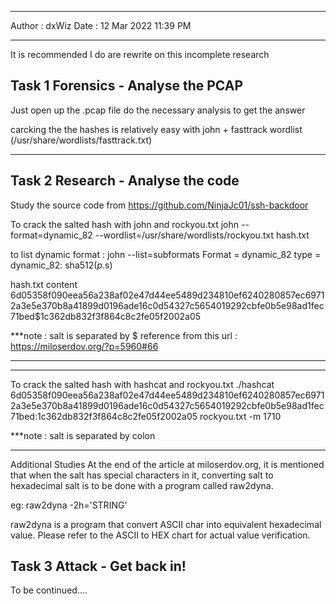 ***************

Author : dxWiz
Date : 12 Mar 2022 11:39 PM


**************


It is recommended I do are rewrite on this incomplete research


Task 1 Forensics - Analyse the PCAP 
---
Just open up the .pcap file do the necessary analysis to get the answer

carcking the the hashes is relatively easy with john + fasttrack wordlist (/usr/share/wordlists/fasttrack.txt)
******

Task 2 Research - Analyse the code 
---
Study the source code from https://github.com/NinjaJc01/ssh-backdoor



To crack the salted hash with john and rockyou.txt
john --format=dynamic_82 --wordlist=/usr/share/wordlists/rockyou.txt hash.txt 


to list dynamic format : john --list=subformats
Format = dynamic_82  type = dynamic_82: sha512($p.$s)


hash.txt content
6d05358f090eea56a238af02e47d44ee5489d234810ef6240280857ec69712a3e5e370b8a41899d0196ade16c0d54327c5654019292cbfe0b5e98ad1fec71bed$1c362db832f3f864c8c2fe05f2002a05

***note : salt is separated by $ reference from this url : https://miloserdov.org/?p=5960#66

---------------------------------------------------------

---------------------------------------------------------
To crack the salted hash with hashcat and rockyou.txt
./hashcat 6d05358f090eea56a238af02e47d44ee5489d234810ef6240280857ec69712a3e5e370b8a41899d0196ade16c0d54327c5654019292cbfe0b5e98ad1fec71bed:1c362db832f3f864c8c2fe05f2002a05 rockyou.txt -m 1710

***note : salt is separated by colon

---------------------------------------------------------

Additional Studies
At the end of the article at miloserdov.org, it is mentioned that when the salt has special characters in it, converting salt to hexadecimal salt is to be done with a program called raw2dyna.

eg: raw2dyna -2h='STRING'


raw2dyna is a program that convert ASCII char into equivalent hexadecimal value. Please refer to the ASCII to HEX chart for actual value verification. 


Task 3 Attack - Get back in! 
---
To be continued....
